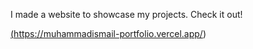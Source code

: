 I made a website to showcase my projects. Check it out!

<a href="https://muhammadismail-portfolio.vercel.app/">(https://muhammadismail-portfolio.vercel.app/)</a>
